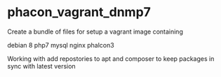 # phacon_vagrant_dnmp7

Create a bundle of files for setup a vagrant image containing

debian 8
php7
mysql
nginx
phalcon3

Working with add repostories to apt and composer to keep packages in sync with latest version 
